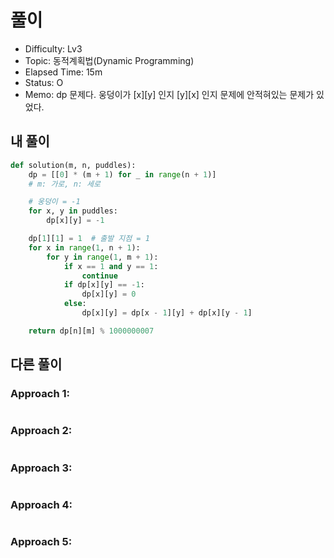 # 풀이
- Difficulty:  Lv3
- Topic:  동적계획법(Dynamic Programming)
- Elapsed Time:  15m
- Status:  O
- Memo:  dp 문제다. 웅덩이가 [x][y] 인지 [y][x] 인지 문제에 안적혀있는 문제가 있었다.

## 내 풀이
```py
def solution(m, n, puddles):
    dp = [[0] * (m + 1) for _ in range(n + 1)]
    # m: 가로, n: 세로

    # 웅덩이 = -1
    for x, y in puddles:
        dp[x][y] = -1

    dp[1][1] = 1  # 출발 지점 = 1
    for x in range(1, n + 1):
        for y in range(1, m + 1):
            if x == 1 and y == 1:
                continue
            if dp[x][y] == -1:
                dp[x][y] = 0
            else:
                dp[x][y] = dp[x - 1][y] + dp[x][y - 1]

    return dp[n][m] % 1000000007
```

## 다른 풀이
### Approach 1:
```py
```

### Approach 2:
```py
```

### Approach 3:
```py
```

### Approach 4:
```py
```

### Approach 5:
```py
```
